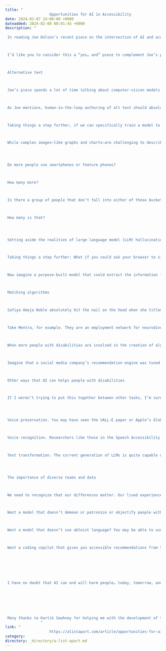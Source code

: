 ```yaml
---
title: "
					Opportunities for AI in Accessibility				"
date: 2024-02-07 14:00:00 +0000
dateadded: 2024-02-08 00:01:45 +0000
description: "
					
 In reading Joe Dolson’s recent piece on the intersection of AI and accessibility, I absolutely appreciated the skepticism that he has for AI in general as well as for the ways that many have been using it. In fact, I’m very skeptical of AI myself, despite my role at Microsoft as an accessibility innovation strategist who helps run the AI for Accessibility grant program. As with any tool, AI can be used in very constructive, inclusive, and accessible ways; and it can also be used in destructive, exclusive, and harmful ones. And there are a ton of uses somewhere in the mediocre middle as well. 



 I’d like you to consider this a “yes… and” piece to complement Joe’s post. I’m not trying to refute any of what he’s saying but rather provide some visibility to projects and opportunities where AI can make meaningful differences for people with disabilities. To be clear, I’m not saying that there aren’t real risks or pressing issues with AI that need to be addressed—there are, and we’ve needed to address them, like, yesterday—but I want to take a little time to talk about what’s possible in hopes that we’ll get there one day. 



 Alternative text 



 Joe’s piece spends a lot of time talking about computer-vision models generating alternative text. He highlights a ton of valid issues with the current state of things. And while computer-vision models continue to improve in the quality and richness of detail in their descriptions, their results aren’t great. As he rightly points out, the current state of image analysis is pretty poor—especially for certain image types—in large part because current AI systems examine images in isolation rather than within the contexts that they’re in (which is a consequence of having separate “foundation” models for text analysis and image analysis). Today’s models aren’t trained to distinguish between images that are contextually relevant (that should probably have descriptions) and those that are purely decorative (which might not need a description) either. Still, I still think there’s potential in this space. 



 As Joe mentions, human-in-the-loop authoring of alt text should absolutely be a thing. And if AI can pop in to offer a starting point for alt text—even if that starting point might be a prompt saying What is this BS? That’s not right at all… Let me try to offer a starting point—I think that’s a win. 



 Taking things a step further, if we can specifically train a model to analyze image usage in context, it could help us more quickly identify which images are likely to be decorative and which ones likely require a description. That will help reinforce which contexts call for image descriptions and it’ll improve authors’ efficiency toward making their pages more accessible. 



 While complex images—like graphs and charts—are challenging to describe in any sort of succinct way (even for humans), the image example shared in the GPT4 announcement points to an interesting opportunity as well. Let’s suppose that you came across a chart whose description was simply the title of the chart and the kind of visualization it was, such as: Pie chart comparing smartphone usage to feature phone usage among US households making under $30,000 a year. (That would be a pretty awful alt text for a chart since that would tend to leave many questions about the data unanswered, but then again, let’s suppose that that was the description that was in place.) If your browser knew that that image was a pie chart (because an onboard model concluded this), imagine a world where users could ask questions like these about the graphic: 



 
 Do more people use smartphones or feature phones? 



 How many more? 



 Is there a group of people that don’t fall into either of these buckets? 



 How many is that? 
 



 Setting aside the realities of large language model (LLM) hallucinations—where a model just makes up plausible-sounding “facts”—for a moment, the opportunity to learn more about images and data in this way could be revolutionary for blind and low-vision folks as well as for people with various forms of color blindness, cognitive disabilities, and so on. It could also be useful in educational contexts to help people who can see these charts, as is, to understand the data in the charts. 



 Taking things a step further: What if you could ask your browser to simplify a complex chart? What if you could ask it to isolate a single line on a line graph? What if you could ask your browser to transpose the colors of the different lines to work better for form of color blindness you have? What if you could ask it to swap colors for patterns? Given these tools’ chat-based interfaces and our existing ability to manipulate images in today’s AI tools, that seems like a possibility. 



 Now imagine a purpose-built model that could extract the information from that chart and convert it to another format. For example, perhaps it could turn that pie chart (or better yet, a series of pie charts) into more accessible (and useful) formats, like spreadsheets. That would be amazing! 



 Matching algorithms 



 Safiya Umoja Noble absolutely hit the nail on the head when she titled her book Algorithms of Oppression. While her book was focused on the ways that search engines reinforce racism, I think that it’s equally true that all computer models have the potential to amplify conflict, bias, and intolerance. Whether it’s Twitter always showing you the latest tweet from a bored billionaire, YouTube sending us into a Q-hole, or Instagram warping our ideas of what natural bodies look like, we know that poorly authored and maintained algorithms are incredibly harmful. A lot of this stems from a lack of diversity among the people who shape and build them. When these platforms are built with inclusively baked in, however, there’s real potential for algorithm development to help people with disabilities. 



 Take Mentra, for example. They are an employment network for neurodivergent people. They use an algorithm to match job seekers with potential employers based on over 75 data points. On the job-seeker side of things, it considers each candidate’s strengths, their necessary and preferred workplace accommodations, environmental sensitivities, and so on. On the employer side, it considers each work environment, communication factors related to each job, and the like. As a company run by neurodivergent folks, Mentra made the decision to flip the script when it came to typical employment sites. They use their algorithm to propose available candidates to companies, who can then connect with job seekers that they are interested in; reducing the emotional and physical labor on the job-seeker side of things. 



 When more people with disabilities are involved in the creation of algorithms, that can reduce the chances that these algorithms will inflict harm on their communities. That’s why diverse teams are so important. 



 Imagine that a social media company’s recommendation engine was tuned to analyze who you’re following and if it was tuned to priorite follow recommendations for people who talked about similar things but who were different in some key ways from your existing sphere of influence. For example, if you were to follow a bunch of nondisabled white male academics who talk about AI, it could suggest that you follow academics who are disabled or aren’t white or aren’t male who also talk about AI. If you took its recommendations, perhaps you’d get a more holistic and nuanced understanding of what’s happening in the AI field. These same systems should also use their understanding of biases about particular communities—including, for instance, the disability community—to make sure that they aren’t recommending any of their users follow accounts that perpetuate biases against (or, worse, spewing hate toward) those groups. 



 Other ways that AI can helps people with disabilities 



 If I weren’t trying to put this together between other tasks, I’m sure that I could go on and on, providing all kinds of examples of how AI could be used to help people with disabilities, but I’m going to make this last section into a bit of a lightning round. In no particular order: 



 
 Voice preservation. You may have seen the VALL-E paper or Apple’s Global Accessibility Awareness Day announcement or you may be familiar with the voice-preservation offerings from Microsoft, Acapela, or others. It’s possible to train an AI model to replicate your voice, which can be a tremendous boon for people who have ALS (Lou Gehrig’s disease) or motor-neuron disease or other medical conditions that can lead to an inability to talk. This is, of course, the same tech that can also be used to create audio deepfakes, so it’s something that we need to approach responsibly, but the tech has truly transformative potential. 



 Voice recognition. Researchers like those in the Speech Accessibility Project are paying people with disabilities for their help in collecting recordings of people with atypical speech. As I type, they are actively recruiting people with Parkinson’s and related conditions, and they have plans to expand this to other conditions as the project progresses. This research will result in more inclusive data sets that will let more people with disabilities use voice assistants, dictation software, and voice-response services as well as control their computers and other devices more easily, using only their voice. 



 Text transformation. The current generation of LLMs is quite capable of adjusting existing text content without injecting hallucinations. This is hugely empowering for people with cognitive disabilities who may benefit from text summaries or simplified versions of text or even text that’s prepped for Bionic Reading. 
 



 The importance of diverse teams and data 



 We need to recognize that our differences matter. Our lived experiences are influenced by the intersections of the identities that we exist in. These lived experiences—with all their complexities (and joys and pain)—are valuable inputs to the software, services, and societies that we shape. Our differences need to be represented in the data that we use to train new models, and the folks who contribute that valuable information need to be compensated for sharing it with us. Inclusive data sets yield more robust models that foster more equitable outcomes. 



 Want a model that doesn’t demean or patronize or objectify people with disabilities? Make sure that you have content about disabilities that’s authored by people with a range of disabilities, and make sure that that’s well represented in the training data. 



 Want a model that doesn’t use ableist language? You may be able to use existing data sets to build a filter that can intercept and remediate ableist language before it reaches readers. That being said, when it comes to sensitivity reading, AI models won’t be replacing human copy editors anytime soon.&nbsp; 



 Want a coding copilot that gives you accessible recommendations from the jump? Train it on code that you know to be accessible. 



 



 I have no doubt that AI can and will harm people… today, tomorrow, and well into the future. But I also believe that we can acknowledge that and, with an eye towards accessibility (and, more broadly, inclusion), make thoughtful, considerate, and intentional changes in our approaches to AI that will reduce harm over time as well. Today, tomorrow, and well into the future. 



 



 Many thanks to Kartik Sawhney for helping me with the development of this piece, Ashley Bischoff for her invaluable editorial assistance, and, of course, Joe Dolson for the prompt. 
				"
link: "
					https://alistapart.com/article/opportunities-for-ai-in-accessibility/				"
category:
directory: _directory/a-list-apart.md
---
```

